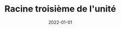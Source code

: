 ---
title: "Racine troisième de l'unité"
collection: figures
permalink: /figures/racine-troisieme-unite
date: 2022-01-01
overleaf: 'https://www.overleaf.com/read/xvnkgtbxpwmk'
citation: " "
img: "/images/figures/racine-troisieme-unite.png"
---